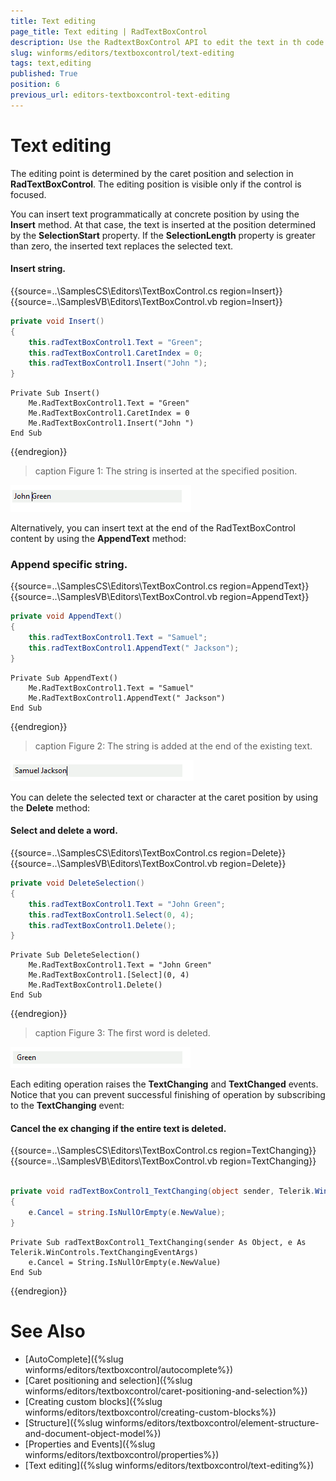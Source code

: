 ```yaml
---
title: Text editing
page_title: Text editing | RadTextBoxControl
description: Use the RadtextBoxControl API to edit the text in th code behind.
slug: winforms/editors/textboxcontrol/text-editing
tags: text,editing
published: True
position: 6
previous_url: editors-textboxcontrol-text-editing
---
```


# Text editing

The editing point is determined by the caret position and selection in __RadTextBoxControl__. The editing position is visible only if the control is focused.
        

You can insert text programmatically at concrete position by using the __Insert__ method. At that case, the text is inserted at the position determined by the __SelectionStart__ property. If the __SelectionLength__ property is greater than zero, the inserted text replaces the selected text. 

#### Insert string.
{{source=..\SamplesCS\Editors\TextBoxControl.cs region=Insert}} 
{{source=..\SamplesVB\Editors\TextBoxControl.vb region=Insert}} 

````C#
private void Insert()
{
    this.radTextBoxControl1.Text = "Green";
    this.radTextBoxControl1.CaretIndex = 0;
    this.radTextBoxControl1.Insert("John ");
}

````
````VB.NET
Private Sub Insert()
    Me.RadTextBoxControl1.Text = "Green"
    Me.RadTextBoxControl1.CaretIndex = 0
    Me.RadTextBoxControl1.Insert("John ")
End Sub

````

{{endregion}} 
 
>caption Figure 1: The string is inserted at the specified position.

![editors-textboxcontrol-text-editing 001](images/editors-textboxcontrol-text-editing001.png)

Alternatively, you can insert text at the end of the RadTextBoxControl content by using the __AppendText__ method: 

### Append specific string.
{{source=..\SamplesCS\Editors\TextBoxControl.cs region=AppendText}} 
{{source=..\SamplesVB\Editors\TextBoxControl.vb region=AppendText}} 

````C#
private void AppendText()
{
    this.radTextBoxControl1.Text = "Samuel";
    this.radTextBoxControl1.AppendText(" Jackson");
}

````
````VB.NET
Private Sub AppendText()
    Me.RadTextBoxControl1.Text = "Samuel"
    Me.RadTextBoxControl1.AppendText(" Jackson")
End Sub

````

{{endregion}} 
 
>caption Figure 2: The string is added at the end of the existing text.

![editors-textboxcontrol-text-editing 002](images/editors-textboxcontrol-text-editing002.png)

You can delete the selected text or character at the caret position by using the __Delete__ method: 

#### Select and delete a word.
{{source=..\SamplesCS\Editors\TextBoxControl.cs region=Delete}} 
{{source=..\SamplesVB\Editors\TextBoxControl.vb region=Delete}} 

````C#
private void DeleteSelection()
{
    this.radTextBoxControl1.Text = "John Green";
    this.radTextBoxControl1.Select(0, 4);
    this.radTextBoxControl1.Delete();
}

````
````VB.NET
Private Sub DeleteSelection()
    Me.RadTextBoxControl1.Text = "John Green"
    Me.RadTextBoxControl1.[Select](0, 4)
    Me.RadTextBoxControl1.Delete()
End Sub

````

{{endregion}} 
 
>caption Figure 3: The first word is deleted.

![editors-textboxcontrol-text-editing 003](images/editors-textboxcontrol-text-editing003.png)

Each editing operation raises the __TextChanging__ and __TextChanged__ events. Notice that you can prevent successful finishing of operation by subscribing to the __TextChanging__ event: 

#### Cancel the ex changing if the entire text is deleted.

{{source=..\SamplesCS\Editors\TextBoxControl.cs region=TextChanging}} 
{{source=..\SamplesVB\Editors\TextBoxControl.vb region=TextChanging}} 

````C#
        
private void radTextBoxControl1_TextChanging(object sender, Telerik.WinControls.TextChangingEventArgs e)
{
    e.Cancel = string.IsNullOrEmpty(e.NewValue);
}

````
````VB.NET
Private Sub radTextBoxControl1_TextChanging(sender As Object, e As Telerik.WinControls.TextChangingEventArgs)
    e.Cancel = String.IsNullOrEmpty(e.NewValue)
End Sub

````

{{endregion}} 

# See Also

* [AutoComplete]({%slug winforms/editors/textboxcontrol/autocomplete%})
* [Caret positioning and selection]({%slug winforms/editors/textboxcontrol/caret-positioning-and-selection%})
* [Creating custom blocks]({%slug winforms/editors/textboxcontrol/creating-custom-blocks%})
* [Structure]({%slug winforms/editors/textboxcontrol/element-structure-and-document-object-model%})
* [Properties and Events]({%slug winforms/editors/textboxcontrol/properties%})
* [Text editing]({%slug winforms/editors/textboxcontrol/text-editing%})